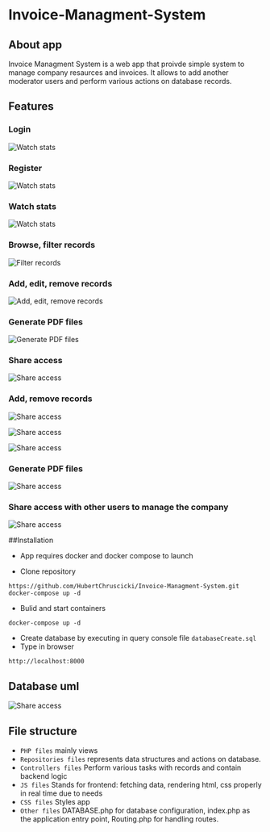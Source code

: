 
# Invoice-Managment-System

## About app
Invoice Managment System is a web app that proivde simple system to manage company resaurces and invoices. It allows to add another moderator users and perform various actions on database records.

## Features

### Login 
  ![Watch stats](readmeImages/img01.png)

### Register  
  ![Watch stats](readmeImages/img02.png)

### Watch stats  
  ![Watch stats](readmeImages/img1.png)

### Browse, filter records  
  ![Filter records](readmeImages/img2.png)

### Add, edit, remove records  
  ![Add, edit, remove records](readmeImages/img3.png)

### Generate PDF files  
  ![Generate PDF files](readmeImages/img4.png)

### Share access  
  ![Share access](readmeImages/img5.png)

### Add, remove records  
  ![Share access](readmeImages/img6.png)

  ![Share access](readmeImages/img7.png)

  ![Share access](readmeImages/img8.png)

### Generate PDF files  
  ![Share access](readmeImages/img9.png)

### Share access with other users to manage the company  
  ![Share access](readmeImages/img10.png)



##Installation

- App requires docker and docker compose to launch

- Clone repository 

```
https://github.com/HubertChruscicki/Invoice-Managment-System.git
docker-compose up -d

```
- Bulid and start containers
```
docker-compose up -d

```
- Create database by executing in query console file `databaseCreate.sql`
- Type in browser 
```
http://localhost:8000

```
## Database uml
 ![Share access](databaseUML.png)


## File structure

- `PHP files` mainly views
- `Repositories files` represents data structures and actions on database.
- `Controllers files` Perform various tasks with records and contain backend logic
- `JS files` Stands for frontend: fetching data, rendering html, css properly in real time due to needs
- `CSS files` Styles app
- `Other files` DATABASE.php for database configuration,
index.php as the application entry point,
Routing.php for handling routes.
